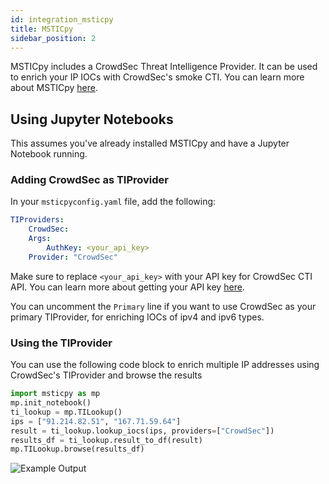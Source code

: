 ```yaml
---
id: integration_msticpy
title: MSTICpy
sidebar_position: 2
---
```


MSTICpy includes a CrowdSec Threat Intelligence Provider. It can be used to enrich your IP IOCs with CrowdSec's smoke CTI. You can learn more about MSTICpy [here](https://msticpy.readthedocs.io/en/latest/).

## Using Jupyter Notebooks

This assumes you've already installed MSTICpy and have a Jupyter Notebook running.

### Adding CrowdSec as TIProvider

In your `msticpyconfig.yaml` file, add the following:

```yaml
TIProviders:
    CrowdSec:
    Args:
        AuthKey: <your_api_key>
    Provider: "CrowdSec"
```

Make sure to replace `<your_api_key>` with your API key for CrowdSec CTI API. You can learn more about getting your API key [here](/docs/next/cti_api/getting_started).

You can uncomment the `Primary` line if you want to use CrowdSec as your primary TIProvider, for enriching IOCs of ipv4 and ipv6 types.

### Using the TIProvider

You can use the following code block to enrich multiple IP addresses using CrowdSec's TIProvider and browse the results

```python
import msticpy as mp
mp.init_notebook()
ti_lookup = mp.TILookup()
ips = ["91.214.82.51", "167.71.59.64"]
result = ti_lookup.lookup_iocs(ips, providers=["CrowdSec"])
results_df = ti_lookup.result_to_df(result)
mp.TILookup.browse(results_df)
```
![Example Output](/img/msticpy/jupytermsticpy.png)



